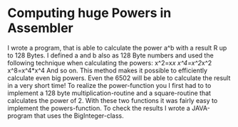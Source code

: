 # Computing huge Powers in Assembler

I wrote a program, that is able to calculate the power a^b with a result R up to 128 Bytes. I defined a and b also as 128 Byte numbers and used the following technique when calculating the powers:
x^2=x*x
x^4=x^2*x^2
x^8=x^4*x^4
And so on.
This method makes it possible to efficiently calculate even big powers. Even the 6502 will be able to calculate the result in a very short time!
To realize the power-function you I first had to to implement a 128 byte multiplication-routine and a square-routine that calculates the power of 2. With these two functions it was fairly easy to implement the powers-function.
To check the results I wrote a JAVA-program that uses the BigInteger-class.

